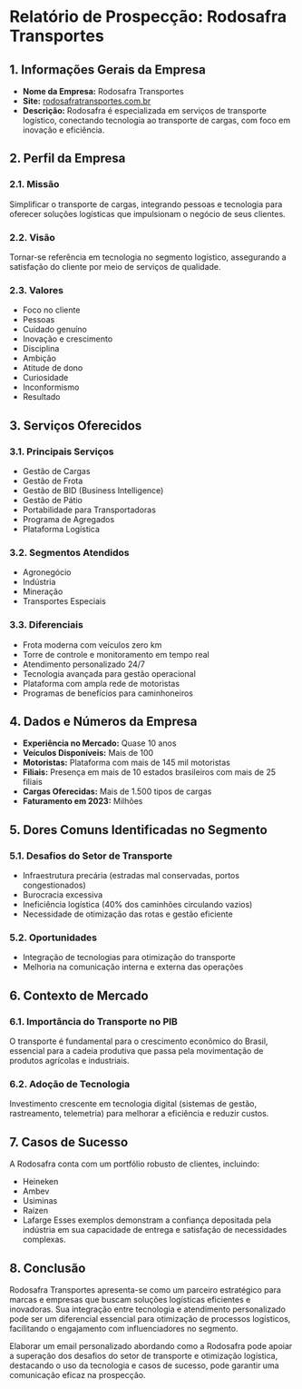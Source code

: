 # Relatório de Prospecção: Rodosafra Transportes

## 1. Informações Gerais da Empresa
- **Nome da Empresa:** Rodosafra Transportes
- **Site:** [rodosafratransportes.com.br](https://rodosafratransportes.com.br/)
- **Descrição:** Rodosafra é especializada em serviços de transporte logístico, conectando tecnologia ao transporte de cargas, com foco em inovação e eficiência.

## 2. Perfil da Empresa
### 2.1. Missão
Simplificar o transporte de cargas, integrando pessoas e tecnologia para oferecer soluções logísticas que impulsionam o negócio de seus clientes.

### 2.2. Visão
Tornar-se referência em tecnologia no segmento logístico, assegurando a satisfação do cliente por meio de serviços de qualidade.

### 2.3. Valores
- Foco no cliente
- Pessoas
- Cuidado genuíno
- Inovação e crescimento
- Disciplina
- Ambição
- Atitude de dono
- Curiosidade
- Inconformismo
- Resultado

## 3. Serviços Oferecidos
### 3.1. Principais Serviços
- Gestão de Cargas
- Gestão de Frota
- Gestão de BID (Business Intelligence)
- Gestão de Pátio
- Portabilidade para Transportadoras
- Programa de Agregados
- Plataforma Logística

### 3.2. Segmentos Atendidos
- Agronegócio
- Indústria
- Mineração
- Transportes Especiais

### 3.3. Diferenciais
- Frota moderna com veículos zero km
- Torre de controle e monitoramento em tempo real
- Atendimento personalizado 24/7
- Tecnologia avançada para gestão operacional
- Plataforma com ampla rede de motoristas
- Programas de benefícios para caminhoneiros

## 4. Dados e Números da Empresa
- **Experiência no Mercado:** Quase 10 anos
- **Veículos Disponíveis:** Mais de 100
- **Motoristas:** Plataforma com mais de 145 mil motoristas
- **Filiais:** Presença em mais de 10 estados brasileiros com mais de 25 filiais
- **Cargas Oferecidas:** Mais de 1.500 tipos de cargas
- **Faturamento em 2023:** Milhões

## 5. Dores Comuns Identificadas no Segmento
### 5.1. Desafios do Setor de Transporte
- Infraestrutura precária (estradas mal conservadas, portos congestionados)
- Burocracia excessiva
- Ineficiência logística (40% dos caminhões circulando vazios)
- Necessidade de otimização das rotas e gestão eficiente

### 5.2. Oportunidades
- Integração de tecnologias para otimização do transporte
- Melhoria na comunicação interna e externa das operações

## 6. Contexto de Mercado
### 6.1. Importância do Transporte no PIB
O transporte é fundamental para o crescimento econômico do Brasil, essencial para a cadeia produtiva que passa pela movimentação de produtos agrícolas e industriais.

### 6.2. Adoção de Tecnologia
Investimento crescente em tecnologia digital (sistemas de gestão, rastreamento, telemetria) para melhorar a eficiência e reduzir custos.

## 7. Casos de Sucesso
A Rodosafra conta com um portfólio robusto de clientes, incluindo:
- Heineken
- Ambev
- Usiminas
- Raízen
- Lafarge
Esses exemplos demonstram a confiança depositada pela indústria em sua capacidade de entrega e satisfação de necessidades complexas.

## 8. Conclusão
Rodosafra Transportes apresenta-se como um parceiro estratégico para marcas e empresas que buscam soluções logísticas eficientes e inovadoras. Sua integração entre tecnologia e atendimento personalizado pode ser um diferencial essencial para otimização de processos logísticos, facilitando o engajamento com influenciadores no segmento.

Elaborar um email personalizado abordando como a Rodosafra pode apoiar a superação dos desafios do setor de transporte e otimização logística, destacando o uso da tecnologia e casos de sucesso, pode garantir uma comunicação eficaz na prospecção.